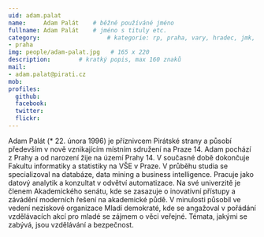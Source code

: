 ```yaml
---
uid: adam.palat
name:     Adam Palát  	# běžně používáné jméno
fullname: Adam Palát 	# jméno s tituly etc.
category:                 	# kategorie: rp, praha, vary, hradec, jmk, senat
- praha
img: people/adam-palat.jpg   # 165 x 220
description:      	# kratký popis, max 160 znaků
mail:
- adam.palat@pirati.cz
mob:			 
profiles:
  github:       
  facebook:  
  twitter: 		  
  flickr:		  
---
```


Adam Palát (* 22. února 1996) je příznivcem Pirátské strany a působí především v nově vznikajícím místním sdružení na Praze 14. Adam pochází z Prahy a od narození žije na území Prahy 14. V současné době dokončuje Fakultu informatiky a statistiky na VŠE v Praze. V průběhu studia se specializoval na databáze, data mining a business intelligence. Pracuje jako datový analytik a konzultat v odvětví automatizace. Na své univerzitě je členem Akademického senátu, kde se zasazuje o inovativní přístupy a závádění moderních řešení na akademické půdě. V minulosti působil ve vedení neziskové organizace Mladí demokraté, kde se angažoval v pořádání vzdělávacích akcí pro mladé se zájmem o věci veřejné. Témata, jakými se zabývá, jsou vzdělávání a bezpečnost.
